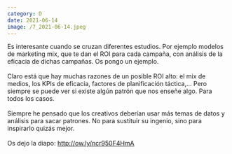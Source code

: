 ```yaml
--- 
category: D 
date: 2021-06-14 
image: /7_2021-06-14.jpeg 
--- 
```


Es interesante cuando se cruzan diferentes estudios. Por ejemplo modelos de marketing mix, que te dan el ROI para cada campaña, con análisis de la eficacia de dichas campañas. Os pongo un ejemplo. <br><br>Claro está que hay muchas razones de un posible ROI alto: el mix de medios, los KPIs de eficacia, factores de planificación táctica,... Pero siempre se puede ver si existe algún patrón que nos enseñe algo. Para todos los casos. <br><br>Siempre he pensado que los creativos deberían usar más temas de datos y análisis para sacar patrones. No para sustituir su ingenio, sino para inspirarlo quizás mejor. <br><br>Os dejo la diapo: http://ow.ly/ncr950F4HmA